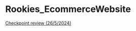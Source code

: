 # Rookies_EcommerceWebsite


[Checkpoint review (26/5/2024)](https://drive.google.com/drive/folders/1uXPYUzyXH7kMwYQd4E42jhKi5jnedeZQ?usp=drive_link)
